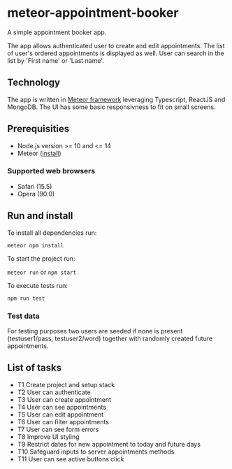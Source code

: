 # meteor-appointment-booker

A simple appointment booker app.

The app allows authenticated user to create and edit appointments. The list of user's ordered appointments is displayed as well. User can search in the list by 'First name' or 'Last name'.

## Technology

The app is written in [Meteor framework](https://www.meteor.com) leveraging Typescript, ReactJS and MongoDB. The UI has some basic responsivness to fit on small screens.

## Prerequisities

- Node.js version >= 10 and <= 14
- Meteor ([install](https://docs.meteor.com/install.html))

### Supported web browsers

- Safari (15.5)
- Opera (90.0)

## Run and install

To install all dependencies run:

`meteor npm install`

To start the project run:

`meteor run` or `npm start`

To execute tests run:

`npm run test`

### Test data

For testing purposes two users are seeded if none is present (testuser1/pass, testuser2/word) together with randomly created future appointments.

## List of tasks

- T1 Create project and setup stack
- T2 User can authenticate
- T3 User can create appointment
- T4 User can see appointments
- T5 User can edit appointment
- T6 User can filter appointments
- T7 User can see form errors
- T8 Improve UI styling
- T9 Restrict dates for new appointment to today and future days
- T10 Safeguard inputs to server appointments methods
- T11 User can see active buttons click
